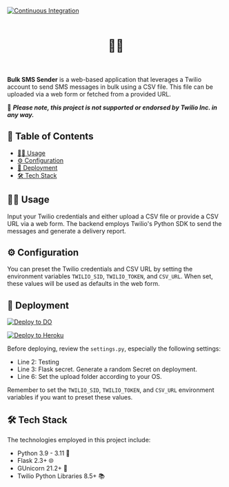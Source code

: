 [![Continuous Integration](https://github.com/RAHB-REALTORS-Association/sms-sender/actions/workflows/dependabot.yml/badge.svg)](https://github.com/RAHB-REALTORS-Association/sms-sender/actions/workflows/dependabot.yml)
<br/><br/>
<h1 align="center">
📲📩
<br/><br/>
</h1>

**Bulk SMS Sender** is a web-based application that leverages a Twilio account to send SMS messages in bulk using a CSV file. This file can be uploaded via a web form or fetched from a provided URL. 

🚨 **_Please note, this project is not supported or endorsed by Twilio Inc. in any way._**

## 📖 Table of Contents
- [🧑‍💻 Usage](#-usage)
- [⚙️ Configuration](#️-configuration)
- [🚀 Deployment](#-deployment)
- [🛠️ Tech Stack](#️-tech-stack)

## 🧑‍💻 Usage

Input your Twilio credentials and either upload a CSV file or provide a CSV URL via a web form. The backend employs Twilio's Python SDK to send the messages and generate a delivery report. 

## ⚙️ Configuration

You can preset the Twilio credentials and CSV URL by setting the environment variables `TWILIO_SID`, `TWILIO_TOKEN`, and `CSV_URL`. When set, these values will be used as defaults in the web form. 

## 🚀 Deployment

[![Deploy to DO](https://www.deploytodo.com/do-btn-blue.svg)](https://cloud.digitalocean.com/apps/new?repo=https://github.com/RAHB-REALTORS-Association/sms-sender/tree/master)

[![Deploy to Heroku](https://www.herokucdn.com/deploy/button.svg)](https://heroku.com/deploy?template=https://github.com/RAHB-REALTORS-Association/sms-sender/tree/master)

Before deploying, review the `settings.py`, especially the following settings:

- Line 2: Testing
- Line 3: Flask secret. Generate a random Secret on deployment.
- Line 6: Set the upload folder according to your OS.

Remember to set the `TWILIO_SID`, `TWILIO_TOKEN`, and `CSV_URL` environment variables if you want to preset these values.

## 🛠️ Tech Stack

The technologies employed in this project include:

- Python 3.9 - 3.11 🐍
- Flask 2.3+ 🌐
- GUnicorn 21.2+ 🦄
- Twilio Python Libraries 8.5+ 📚
